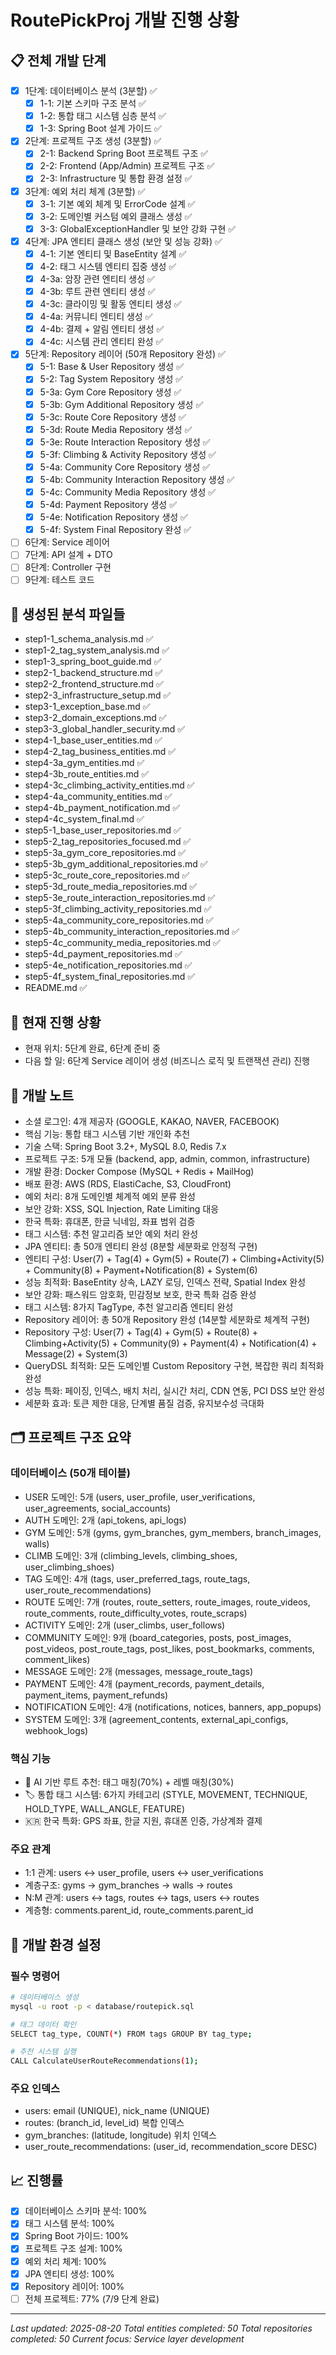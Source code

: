 # RoutePickProj 개발 진행 상황

## 📋 전체 개발 단계
- [x] 1단계: 데이터베이스 분석 (3분할) ✅
  - [x] 1-1: 기본 스키마 구조 분석 ✅
  - [x] 1-2: 통합 태그 시스템 심층 분석 ✅
  - [x] 1-3: Spring Boot 설계 가이드 ✅
- [x] 2단계: 프로젝트 구조 생성 (3분할) ✅
  - [x] 2-1: Backend Spring Boot 프로젝트 구조 ✅
  - [x] 2-2: Frontend (App/Admin) 프로젝트 구조 ✅
  - [x] 2-3: Infrastructure 및 통합 환경 설정 ✅
- [x] 3단계: 예외 처리 체계 (3분할) ✅
  - [x] 3-1: 기본 예외 체계 및 ErrorCode 설계 ✅
  - [x] 3-2: 도메인별 커스텀 예외 클래스 생성 ✅
  - [x] 3-3: GlobalExceptionHandler 및 보안 강화 구현 ✅
- [x] 4단계: JPA 엔티티 클래스 생성 (보안 및 성능 강화) ✅
  - [x] 4-1: 기본 엔티티 및 BaseEntity 설계 ✅
  - [x] 4-2: 태그 시스템 엔티티 집중 생성 ✅
  - [x] 4-3a: 암장 관련 엔티티 생성 ✅
  - [x] 4-3b: 루트 관련 엔티티 생성 ✅
  - [x] 4-3c: 클라이밍 및 활동 엔티티 생성 ✅
  - [x] 4-4a: 커뮤니티 엔티티 생성 ✅
  - [x] 4-4b: 결제 + 알림 엔티티 생성 ✅
  - [x] 4-4c: 시스템 관리 엔티티 완성 ✅
- [x] 5단계: Repository 레이어 (50개 Repository 완성) ✅
  - [x] 5-1: Base & User Repository 생성 ✅
  - [x] 5-2: Tag System Repository 생성 ✅
  - [x] 5-3a: Gym Core Repository 생성 ✅
  - [x] 5-3b: Gym Additional Repository 생성 ✅
  - [x] 5-3c: Route Core Repository 생성 ✅
  - [x] 5-3d: Route Media Repository 생성 ✅
  - [x] 5-3e: Route Interaction Repository 생성 ✅
  - [x] 5-3f: Climbing & Activity Repository 생성 ✅
  - [x] 5-4a: Community Core Repository 생성 ✅
  - [x] 5-4b: Community Interaction Repository 생성 ✅
  - [x] 5-4c: Community Media Repository 생성 ✅
  - [x] 5-4d: Payment Repository 생성 ✅
  - [x] 5-4e: Notification Repository 생성 ✅
  - [x] 5-4f: System Final Repository 완성 ✅
- [ ] 6단계: Service 레이어
- [ ] 7단계: API 설계 + DTO
- [ ] 8단계: Controller 구현
- [ ] 9단계: 테스트 코드

## 📁 생성된 분석 파일들
- step1-1_schema_analysis.md ✅
- step1-2_tag_system_analysis.md ✅
- step1-3_spring_boot_guide.md ✅
- step2-1_backend_structure.md ✅
- step2-2_frontend_structure.md ✅
- step2-3_infrastructure_setup.md ✅
- step3-1_exception_base.md ✅
- step3-2_domain_exceptions.md ✅
- step3-3_global_handler_security.md ✅
- step4-1_base_user_entities.md ✅
- step4-2_tag_business_entities.md ✅
- step4-3a_gym_entities.md ✅
- step4-3b_route_entities.md ✅
- step4-3c_climbing_activity_entities.md ✅
- step4-4a_community_entities.md ✅
- step4-4b_payment_notification.md ✅
- step4-4c_system_final.md ✅
- step5-1_base_user_repositories.md ✅
- step5-2_tag_repositories_focused.md ✅
- step5-3a_gym_core_repositories.md ✅
- step5-3b_gym_additional_repositories.md ✅
- step5-3c_route_core_repositories.md ✅
- step5-3d_route_media_repositories.md ✅
- step5-3e_route_interaction_repositories.md ✅
- step5-3f_climbing_activity_repositories.md ✅
- step5-4a_community_core_repositories.md ✅
- step5-4b_community_interaction_repositories.md ✅
- step5-4c_community_media_repositories.md ✅
- step5-4d_payment_repositories.md ✅
- step5-4e_notification_repositories.md ✅
- step5-4f_system_final_repositories.md ✅
- README.md ✅

## 🎯 현재 진행 상황
- 현재 위치: 5단계 완료, 6단계 준비 중
- 다음 할 일: 6단계 Service 레이어 생성 (비즈니스 로직 및 트랜잭션 관리) 진행

## 📝 개발 노트
- 소셜 로그인: 4개 제공자 (GOOGLE, KAKAO, NAVER, FACEBOOK)
- 핵심 기능: 통합 태그 시스템 기반 개인화 추천
- 기술 스택: Spring Boot 3.2+, MySQL 8.0, Redis 7.x
- 프로젝트 구조: 5개 모듈 (backend, app, admin, common, infrastructure)
- 개발 환경: Docker Compose (MySQL + Redis + MailHog)
- 배포 환경: AWS (RDS, ElastiCache, S3, CloudFront)
- 예외 처리: 8개 도메인별 체계적 예외 분류 완성
- 보안 강화: XSS, SQL Injection, Rate Limiting 대응
- 한국 특화: 휴대폰, 한글 닉네임, 좌표 범위 검증
- 태그 시스템: 추천 알고리즘 보안 예외 처리 완성
- JPA 엔티티: 총 50개 엔티티 완성 (8분할 세분화로 안정적 구현)
- 엔티티 구성: User(7) + Tag(4) + Gym(5) + Route(7) + Climbing+Activity(5) + Community(8) + Payment+Notification(8) + System(6)
- 성능 최적화: BaseEntity 상속, LAZY 로딩, 인덱스 전략, Spatial Index 완성
- 보안 강화: 패스워드 암호화, 민감정보 보호, 한국 특화 검증 완성
- 태그 시스템: 8가지 TagType, 추천 알고리즘 엔티티 완성
- Repository 레이어: 총 50개 Repository 완성 (14분할 세분화로 체계적 구현)
- Repository 구성: User(7) + Tag(4) + Gym(5) + Route(8) + Climbing+Activity(5) + Community(9) + Payment(4) + Notification(4) + Message(2) + System(3)
- QueryDSL 최적화: 모든 도메인별 Custom Repository 구현, 복잡한 쿼리 최적화 완성
- 성능 특화: 페이징, 인덱스, 배치 처리, 실시간 처리, CDN 연동, PCI DSS 보안 완성
- 세분화 효과: 토큰 제한 대응, 단계별 품질 검증, 유지보수성 극대화

## 🗂️ 프로젝트 구조 요약
### 데이터베이스 (50개 테이블)
- USER 도메인: 5개 (users, user_profile, user_verifications, user_agreements, social_accounts)
- AUTH 도메인: 2개 (api_tokens, api_logs)  
- GYM 도메인: 5개 (gyms, gym_branches, gym_members, branch_images, walls)
- CLIMB 도메인: 3개 (climbing_levels, climbing_shoes, user_climbing_shoes)
- TAG 도메인: 4개 (tags, user_preferred_tags, route_tags, user_route_recommendations)
- ROUTE 도메인: 7개 (routes, route_setters, route_images, route_videos, route_comments, route_difficulty_votes, route_scraps)
- ACTIVITY 도메인: 2개 (user_climbs, user_follows)
- COMMUNITY 도메인: 9개 (board_categories, posts, post_images, post_videos, post_route_tags, post_likes, post_bookmarks, comments, comment_likes)
- MESSAGE 도메인: 2개 (messages, message_route_tags)
- PAYMENT 도메인: 4개 (payment_records, payment_details, payment_items, payment_refunds)
- NOTIFICATION 도메인: 4개 (notifications, notices, banners, app_popups)
- SYSTEM 도메인: 3개 (agreement_contents, external_api_configs, webhook_logs)

### 핵심 기능
- 🎯 AI 기반 루트 추천: 태그 매칭(70%) + 레벨 매칭(30%)
- 🏷️ 통합 태그 시스템: 6가지 카테고리 (STYLE, MOVEMENT, TECHNIQUE, HOLD_TYPE, WALL_ANGLE, FEATURE)
- 🇰🇷 한국 특화: GPS 좌표, 한글 지원, 휴대폰 인증, 가상계좌 결제

### 주요 관계
- 1:1 관계: users ↔ user_profile, users ↔ user_verifications
- 계층구조: gyms → gym_branches → walls → routes
- N:M 관계: users ↔ tags, routes ↔ tags, users ↔ routes
- 계층형: comments.parent_id, route_comments.parent_id

## 🔧 개발 환경 설정
### 필수 명령어
```bash
# 데이터베이스 생성
mysql -u root -p < database/routepick.sql

# 태그 데이터 확인
SELECT tag_type, COUNT(*) FROM tags GROUP BY tag_type;

# 추천 시스템 실행
CALL CalculateUserRouteRecommendations(1);
```

### 주요 인덱스
- users: email (UNIQUE), nick_name (UNIQUE)
- routes: (branch_id, level_id) 복합 인덱스
- gym_branches: (latitude, longitude) 위치 인덱스
- user_route_recommendations: (user_id, recommendation_score DESC)

## 📈 진행률
- [x] 데이터베이스 스키마 분석: 100%
- [x] 태그 시스템 분석: 100%
- [x] Spring Boot 가이드: 100%
- [x] 프로젝트 구조 설계: 100%
- [x] 예외 처리 체계: 100%
- [x] JPA 엔티티 생성: 100%
- [x] Repository 레이어: 100%
- [ ] 전체 프로젝트: 77% (7/9 단계 완료)

---
*Last updated: 2025-08-20*
*Total entities completed: 50*
*Total repositories completed: 50*
*Current focus: Service layer development*